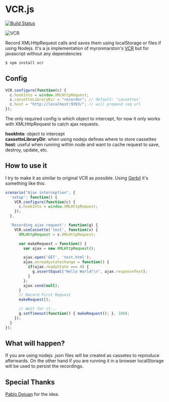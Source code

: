 # VCR.js

[![Build Status](https://secure.travis-ci.org/MoriTanosuke/FitbitAnalyzr.png?branch=master)](http://travis-ci.org/MoriTanosuke/FitbitAnalyzr)

![VCR](http://upload.wikimedia.org/wikipedia/commons/thumb/5/56/N1500_v2.jpg/275px-N1500_v2.jpg)

Record XMLHttpRequest calls and saves them using localStorage or files if using
Nodejs.
It's a js implementation of myronmarston's [VCR](https://github.com/myronmarston/vcr)
but for javascript without any dependencies

```bash
$ npm install vcr
```

## Config

```javascript
VCR.configure(function(c) {
  c.hookInto = window.XMLHttpRequest;
  c.cassetteLibraryDir = "recorder"; // default: 'cassettes'
  c.host = "http://localhost:9393/"; // will prepend req url
});
```

The only required config is which object to intercept, for now it only works with
XMLHttpRequest to catch ajax requests.

__hookInto__: object to intercept   
__cassetteLibraryDir__: when using nodejs defines where to store cassettes   
__host__: useful when running within node and want to cache request to save,
destroy, update, etc.

## How to use it

I try to make it as similar to original VCR as possible.
Using [Gerbil](http://github.com/elcuervo/gerbil) it's something like this:

```javascript
scenario("Ajax interception", {
  'setup': function() {
    VCR.configure(function(c) {
      c.hookInto = window.XMLHttpRequest;
    });
  },

  'Recording ajax request': function(g) {
    VCR.useCassette('test', function(v) {
      XMLHttpRequest = v.XMLHttpRequest;

      var makeRequest = function() {
        var ajax = new XMLHttpRequest();

        ajax.open('GET', 'test.html');
        ajax.onreadystatechange = function() {
          if(ajax.readyState === 4) {
            g.assertEqual("Hello World!\n", ajax.responseText);
          }
        };
        ajax.send(null);
      }
      // Record First Request
      makeRequest();

      // Wait for it...
      g.setTimeout(function() { makeRequest(); }, 100);
    });
  }
});
```

## What will happen?

If you are using nodejs .json files will be created as cassetes to reproduce
afterwards. On the other hand if you are running it in a browser localStorage
will be used to persist the recordings.

## Special Thanks
[Pablo Dejuan](https://github.com/pdjota) for the idea.
